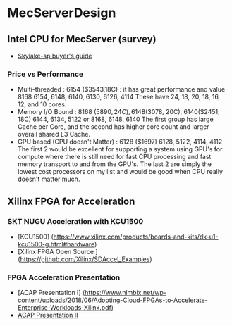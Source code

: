 # MecServerDesign

## Intel CPU for MecServer (survey)
  - [Skylake-sp buyer's guide](https://www.pugetsystems.com/labs/hpc/Intel-Scalable-Processors-Xeon-Skylake-SP-Purley-Buyers-Guide-1077/)

### Price vs Performance 
  - Multi-threaded : 6154 ($3543,18C) : it has great performance and value
    8168 6154, 6148, 6140, 6130, 6126, 4114 These have 24, 18, 20, 18, 16, 12, and 10 cores.
  - Memory I/O Bound : 8168 ($5890, 24C), 6148 ($3078, 20C), 6140($2451, 18C)
    6144, 6134, 5122 or 8168, 6148, 6140 The first group has large Cache per Core, and the second has higher core count and larger overall shared L3 Cache.
  - GPU based (CPU doesn't Matter) : 6128 ($1697)
    6128, 5122, 4114, 4112 The first 2 would be excellent for supporting a system using GPU's for compute where there is still need for fast CPU processing and fast memory transport to and from the GPU's. The last 2 are simply the lowest cost processors on my list and would be good when CPU really doesn't matter much. 

## Xilinx FPGA for Acceleration
### SKT NUGU Acceleration with KCU1500
   - [KCU1500] (https://www.xilinx.com/products/boards-and-kits/dk-u1-kcu1500-g.html#hardware)
   - [Xilinx FPGA Open Source ] (https://github.com/Xilinx/SDAccel_Examples)

### FPGA Acceleration Presentation
   - [ACAP Presentation I] (https://www.nimbix.net/wp-content/uploads/2018/06/Adopting-Cloud-FPGAs-to-Accelerate-Enterprise-Workloads-Xilinx.pdf)
   - [ACAP Presentation II](files.shareholder.com/downloads/XLNX/0x0x975133/E4C64D2B-F39F-4A04-AB7E-7B5E0B04122B/Xilinx_Press_Presentation.pdf)

